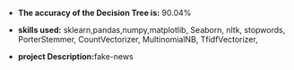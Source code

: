 - <b>The accuracy of the Decision Tree is:</b> 90.04%

- <b>skills used:</b> sklearn,pandas,numpy,matplotlib, Seaborn, nltk, stopwords, PorterStemmer, CountVectorizer, MultinomialNB, TfidfVectorizer, 

- <b>project Description:</b>fake-news

    
